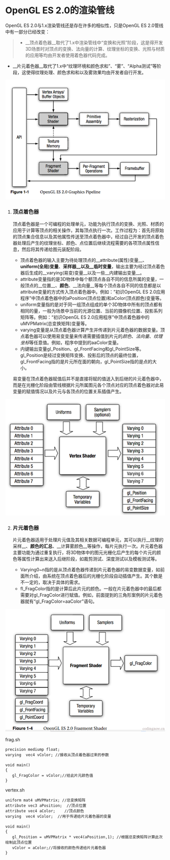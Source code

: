 OpenGL ES 2.0的渲染管线
===========
OpenGL ES 2.0与1.x渲染管线还是存在许多的相似性，只是OpenGL ES 2.0管线中有一部分已经改变：

>* __顶点着色器__取代了1.x中渲染管线中“变换和光照”阶段，这是得开发3D场景时对顶点的变换、法向量的计算、纹理坐标的变换、光照与材质的应用等均由开发者使用着色器代码完成。
* __片元着色器__取代了1.x中“纹理环境和颜色求和”、“雾”、“Alpha测试”等阶段，这使得纹理处理、颜色求和和以及雾效果均由开发者自行开发。

<img src="https://github.com/minikey/OpenGL/raw/master/images/es2.0.png">

1. ### 顶点着色器

    顶点着色器是一个可编程的处理单元，功能为执行顶点的变换、光照、材质的应用于计算等顶点的相关操作，其每顶点执行一次。工作过程为：首先将原始的顶点集合信息以及其他属性传送至顶点着色器中，经过自己开发的顶点着色器处理后产生的纹理坐标、颜色、点位置后继续流程需要的各项顶点属性信息，然后将其传递给图元装配阶段。
    
    * 顶点着色器的输入主要为待处理顶点的__attribute(属性)变量__、__uniform(全局)变量__、__采样器__以及__临时变量__，输出主要为经过顶点着色器后生成的__varying(易变)变量__以及一些__内建输出变量__。
    *  attribute变量指的是3D物体中每个额顶点各自不同的信息所属的变量，一般顶点的__位置__、__颜色__、__法向量__等每个顶点各自不同的信息都是以attribute变量的方式传入顶点着色器中。例如：“初识OpenGL ES 2.0应用程序”中顶点着色器中的aPosition(顶点位置)和aColor(顶点颜色)变量等。
    *  uniform变量指的是对于同一组顶点组成的单个3D物体中所有的顶点都有相同的量，一般为场景中当前的光源位置、当前的摄像机位置、投影系列矩阵等。例如：“初识OpenGL ES 2.0应用程序”中顶点着色器中的uMVPMatrix(总变换矩阵)变量等。
    *  varying变量是从顶点着色器计算产生并传递到片元着色器的数据变量。顶点着色器可以使用易变变量来传递需要插值到片元的*颜色*、*法向量*、*纹理坐标*等任意值。例如，程序中提到的aaColor变量。
    *  内键输出变量gl\_Position、gl\_FrontFacing和gl_PointSize等。gl\_Position是经过变换矩阵变换、投影后的顶点的最终位置，gl\_FrontFacing指的是片元所在面的朝向，gl\_PointSize指的是点的大小。

    易变量在顶点着色器赋值后并不是直接将赋的值送入到后继的片元着色器中，而是在光栅化阶段由管线根据片元所属图元各个顶点对应的顶点着色器对此易变量的赋值情况以及片元与各顶点的位置关系插值产生。
    
<img src="https://github.com/minikey/OpenGL/raw/master/images/vertex%20shader.png">

2. ### 片元着色器

    片元着色器适用于处理片元值及其相关数据可编程单元，其可以执行__纹理的采样__、__颜色的汇总__、__计算雾颜色__等操作，每片元执行一次。片元着色器主要功能为通过重复执行，将3D物体中的图元光栅化后产生的每个片元的颜色等属性计算出来送入后继阶段，如裁剪测试、深度测试以及模板测试等。

    * Varying0~n指的是从顶点着色器传递到片元着色器的易变数据变量，如前面所介绍，由系统在顶点着色器后的光栅化阶段自动插值产生。其个数是不一定的，取决于具体的需求。
    * fl\_FragColor指的是计算后此片元的颜色。一般在片元着色器中的最后都需要对gl\_FragColor进行赋值。例如，前面提到的三角形案例的片元着色器就有“gl_FragColor=aaColor”语句。
    
<img src="https://github.com/minikey/OpenGL/raw/master/images/fragment%20shader.png">

frag.sh
```
precision mediump float;
varying  vec4 vColor; //接收从顶点着色器过来的参数

void main()                         
{                       
   gl_FragColor = vColor;//给此片元颜色值
}
```

vertex.sh
```
uniform mat4 uMVPMatrix; //总变换矩阵
attribute vec3 aPosition;  //顶点位置
attribute vec4 aColor;    //顶点颜色
varying  vec4 vColor;  //用于传递给片元着色器的变量

void main()     
{                                   
   gl_Position = uMVPMatrix * vec4(aPosition,1); //根据总变换矩阵计算此次绘制此顶点位置
   vColor = aColor;//将接收的颜色传递给片元着色器 
}                      
```
